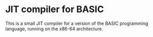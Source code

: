 
JIT compiler for BASIC
======================
This is a small JIT compiler for a version of the BASIC programming language, running on the x86-64 architecture.
